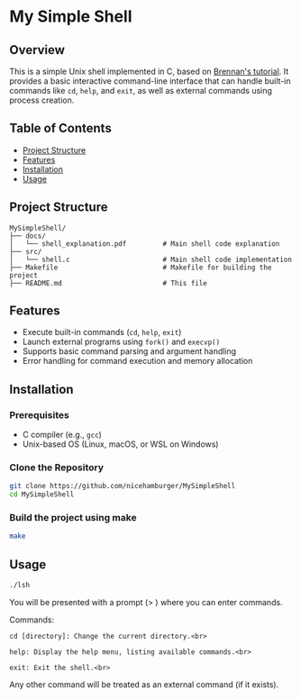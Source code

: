 # My Simple Shell

## Overview

This is a simple Unix shell implemented in C, based on [Brennan's tutorial](https://brennan.io/2015/01/16/write-a-shell-in-c/). 
It provides a basic interactive command-line interface that can handle built-in commands like `cd`, `help`, and `exit`, as well as external commands using process creation.

## Table of Contents

- [Project Structure](#code-structure)
- [Features](#features)
- [Installation](#installation)
- [Usage](#usage)

## Project Structure
```
MySimpleShell/
├── docs/
│   └── shell_explanation.pdf         # Main shell code explanation
├── src/
│   └── shell.c                       # Main shell code implementation
├── Makefile                          # Makefile for building the project
├── README.md                         # This file
```

## Features

- Execute built-in commands (`cd`, `help`, `exit`)
- Launch external programs using `fork()` and `execvp()`
- Supports basic command parsing and argument handling
- Error handling for command execution and memory allocation

## Installation

### Prerequisites

- C compiler (e.g., `gcc`)
- Unix-based OS (Linux, macOS, or WSL on Windows)

### Clone the Repository

```bash
git clone https://github.com/nicehamburger/MySimpleShell
cd MySimpleShell
```

### Build the project using make
```bash
make
```

## Usage
```bash
./lsh
```
You will be presented with a prompt (> ) where you can enter commands.

Commands:<br>
```
cd [directory]: Change the current directory.<br>
```
```
help: Display the help menu, listing available commands.<br>
```
```
exit: Exit the shell.<br>
```
Any other command will be treated as an external command (if it exists).<br>
